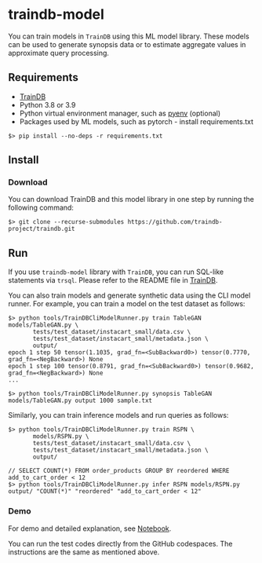 # traindb-model
You can train models in ```TrainDB``` using this ML model library.
These models can be used to generate synopsis data or to estimate aggregate values in approximate query processing.

## Requirements

* [TrainDB](https://github.com/traindb-project/traindb)
* Python 3.8 or 3.9
* Python virtual environment manager, such as [pyenv](https://github.com/pyenv/pyenv) (optional)
* Packages used by ML models, such as pytorch - install requirements.txt
```
$> pip install --no-deps -r requirements.txt
```

## Install

### Download

You can download TrainDB and this model library in one step by running the following command:
```
$> git clone --recurse-submodules https://github.com/traindb-project/traindb.git
```

## Run

If you use ```traindb-model``` library with ```TrainDB```, you can run SQL-like statements via ```trsql```.
Please refer to the README file in [TrainDB](https://github.com/traindb-project/traindb).

You can also train models and generate synthetic data using the CLI model runner.
For example, you can train a model on the test dataset as follows:
```
$> python tools/TrainDBCliModelRunner.py train TableGAN models/TableGAN.py \
       tests/test_dataset/instacart_small/data.csv \
       tests/test_dataset/instacart_small/metadata.json \
       output/
epoch 1 step 50 tensor(1.1035, grad_fn=<SubBackward0>) tensor(0.7770, grad_fn=<NegBackward>) None
epoch 1 step 100 tensor(0.8791, grad_fn=<SubBackward0>) tensor(0.9682, grad_fn=<NegBackward>) None
...

$> python tools/TrainDBCliModelRunner.py synopsis TableGAN models/TableGAN.py output 1000 sample.txt
```

Similarly, you can train inference models and run queries as follows:
```
$> python tools/TrainDBCliModelRunner.py train RSPN \
       models/RSPN.py \
       tests/test_dataset/instacart_small/data.csv \
       tests/test_dataset/instacart_small/metadata.json \
       output/

// SELECT COUNT(*) FROM order_products GROUP BY reordered WHERE add_to_cart_order < 12
$> python tools/TrainDBCliModelRunner.py infer RSPN models/RSPN.py output/ "COUNT(*)" "reordered" "add_to_cart_order < 12"
```

### Demo

For demo and detailed explanation, see [Notebook](https://github.com/traindb-project/traindb-model/blob/main/models/rspn/rspn.ipynb).

You can run the test codes directly from the GitHub codespaces. The instructions are the same as mentioned above.

